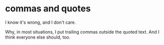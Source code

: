 # commas and quotes 

I know it's wrong, and I don't care.

Why, in most situations, I put trailing commas outside the quoted text. And I think everyone else should, too.
